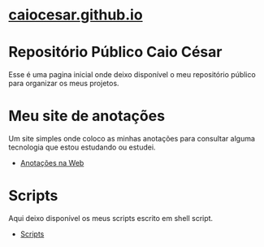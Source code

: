 # [caiocesar.github.io](https://github.com/caiocesarnojosa)

# Repositório Público Caio César

Esse é uma pagina inicial onde deixo disponível o meu repositório público para organizar os meus projetos.

# Meu site de anotações

Um site simples onde coloco as minhas anotações para consultar alguma tecnologia que estou estudando ou estudei.
 - [Anotações na Web](https://caiocesarnojosa.github.io/Anotacao_na_web/)

# Scripts
Aqui deixo disponível os meus scripts escrito em shell script.
 - [Scripts](https://github.com/caiocesarnojosa/scripts)
